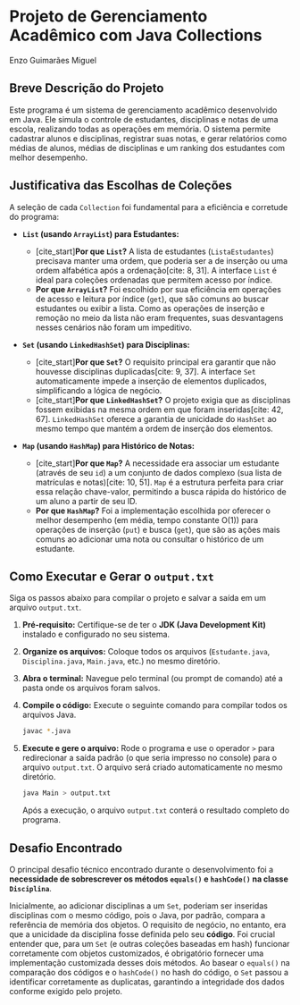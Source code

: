 # Projeto de Gerenciamento Acadêmico com Java Collections
Enzo Guimarães Miguel
## Breve Descrição do Projeto

Este programa é um sistema de gerenciamento acadêmico desenvolvido em Java. Ele simula o controle de estudantes, disciplinas e notas de uma escola, realizando todas as operações em memória. O sistema permite cadastrar alunos e disciplinas, registrar suas notas, e gerar relatórios como médias de alunos, médias de disciplinas e um ranking dos estudantes com melhor desempenho.

## Justificativa das Escolhas de Coleções

A seleção de cada `Collection` foi fundamental para a eficiência e corretude do programa:

* **`List` (usando `ArrayList`) para Estudantes:**
    * [cite_start]**Por que `List`?** A lista de estudantes (`ListaEstudantes`) precisava manter uma ordem, que poderia ser a de inserção ou uma ordem alfabética após a ordenação[cite: 8, 31]. A interface `List` é ideal para coleções ordenadas que permitem acesso por índice.
    * **Por que `ArrayList`?** Foi escolhido por sua eficiência em operações de acesso e leitura por índice (`get`), que são comuns ao buscar estudantes ou exibir a lista. Como as operações de inserção e remoção no meio da lista não eram frequentes, suas desvantagens nesses cenários não foram um impeditivo.

* **`Set` (usando `LinkedHashSet`) para Disciplinas:**
    * [cite_start]**Por que `Set`?** O requisito principal era garantir que não houvesse disciplinas duplicadas[cite: 9, 37]. A interface `Set` automaticamente impede a inserção de elementos duplicados, simplificando a lógica de negócio.
    * [cite_start]**Por que `LinkedHashSet`?** O projeto exigia que as disciplinas fossem exibidas na mesma ordem em que foram inseridas[cite: 42, 67]. `LinkedHashSet` oferece a garantia de unicidade do `HashSet` ao mesmo tempo que mantém a ordem de inserção dos elementos.

* **`Map` (usando `HashMap`) para Histórico de Notas:**
    * [cite_start]**Por que `Map`?** A necessidade era associar um estudante (através de seu `id`) a um conjunto de dados complexo (sua lista de matrículas e notas)[cite: 10, 51]. `Map` é a estrutura perfeita para criar essa relação chave-valor, permitindo a busca rápida do histórico de um aluno a partir de seu ID.
    * **Por que `HashMap`?** Foi a implementação escolhida por oferecer o melhor desempenho (em média, tempo constante O(1)) para operações de inserção (`put`) e busca (`get`), que são as ações mais comuns ao adicionar uma nota ou consultar o histórico de um estudante.

## Como Executar e Gerar o `output.txt`

Siga os passos abaixo para compilar o projeto e salvar a saída em um arquivo `output.txt`.

1.  **Pré-requisito:** Certifique-se de ter o **JDK (Java Development Kit)** instalado e configurado no seu sistema.

2.  **Organize os arquivos:** Coloque todos os arquivos (`Estudante.java`, `Disciplina.java`, `Main.java`, etc.) no mesmo diretório.

3.  **Abra o terminal:** Navegue pelo terminal (ou prompt de comando) até a pasta onde os arquivos foram salvos.

4.  **Compile o código:** Execute o seguinte comando para compilar todos os arquivos Java.
    ```bash
    javac *.java
    ```

5.  **Execute e gere o arquivo:** Rode o programa e use o operador `>` para redirecionar a saída padrão (o que seria impresso no console) para o arquivo `output.txt`. O arquivo será criado automaticamente no mesmo diretório.
    ```bash
    java Main > output.txt
    ```
    Após a execução, o arquivo `output.txt` conterá o resultado completo do programa.

## Desafio Encontrado

O principal desafio técnico encontrado durante o desenvolvimento foi a **necessidade de sobrescrever os métodos `equals()` e `hashCode()` na classe `Disciplina`**.

Inicialmente, ao adicionar disciplinas a um `Set`, poderiam ser inseridas disciplinas com o mesmo código, pois o Java, por padrão, compara a referência de memória dos objetos. O requisito de negócio, no entanto, era que a unicidade da disciplina fosse definida pelo seu **código**. Foi crucial entender que, para um `Set` (e outras coleções baseadas em hash) funcionar corretamente com objetos customizados, é obrigatório fornecer uma implementação customizada desses dois métodos. Ao basear o `equals()` na comparação dos códigos e o `hashCode()` no hash do código, o `Set` passou a identificar corretamente as duplicatas, garantindo a integridade dos dados conforme exigido pelo projeto.
